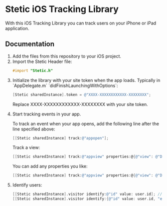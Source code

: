 # Stetic iOS Tracking Library

With this iOS Tracking Library you can track users on your iPhone or iPad application.
 
## Documentation

<ol>
<li>Add the files from this repository to your iOS project.</li>
<li>Import the Stetic Header file:

```objective-c
#import "Stetic.h"
```
</li>
<li>Initialize the library with your site token when the app loads. Typically in `AppDelegate.m` `didFinishLaunchingWithOptions`:

```objective-c
[Stetic sharedInstance].token = @"XXXX-XXXXXXXXXXXX-XXXXXXXX";
```

Replace XXXX-XXXXXXXXXXXX-XXXXXXXX with your site token.
</li>
<li>Start tracking events in your app. 

To track an event when your app opens, add the following line after the line specified above:

```objective-c
[[Stetic sharedInstance] track:@"appopen"];
```

Track a view:

```objective-c
[[Stetic sharedInstance] track:@"appview" properties:@{@"view": @"Dashboard"}];
```

You can add any properties you like:

```objective-c
[[Stetic sharedInstance] track:@"appview" properties:@{@"view": @"Dashboard", @"property": @"value"}];
```
</li>
<li>Identify users:


```objective-c
[[Stetic sharedInstance].visitor identify:@"id" value: user.id]; // Key value 
[[Stetic sharedInstance].visitor identify:{@"id" value: user.id, "email" value: user.email, "name" value: user.name}]; // NSDictionary
```
</li>
</ol>